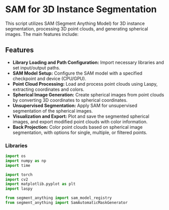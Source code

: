 # SAM for 3D Instance Segmentation

This script utilizes SAM (Segment Anything Model) for 3D instance segmentation, processing 3D point clouds, and generating spherical images. The main features include:

## Features

- **Library Loading and Path Configuration:** Import necessary libraries and set input/output paths.
- **SAM Model Setup:** Configure the SAM model with a specified checkpoint and device (CPU/GPU).
- **Point Cloud Processing:** Load and process point clouds using Laspy, extracting coordinates and colors.
- **Spherical Image Generation:** Create spherical images from point clouds by converting 3D coordinates to spherical coordinates.
- **Unsupervised Segmentation:** Apply SAM for unsupervised segmentation of the spherical images.
- **Visualization and Export:** Plot and save the segmented spherical images, and export modified point clouds with color information.
- **Back Projection:** Color point clouds based on spherical image segmentation, with options for single, multiple, or filtered points.

###  Libraries

```python
import os
import numpy as np
import time

import torch
import cv2
import matplotlib.pyplot as plt
import laspy

from segment_anything import sam_model_registry
from segment_anything import SamAutomaticMaskGenerator
